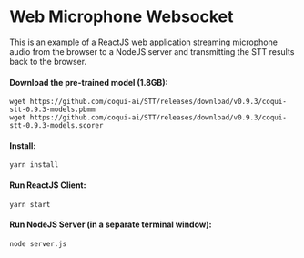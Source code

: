 # Web Microphone Websocket

This is an example of a ReactJS web application streaming microphone audio from the browser
to a NodeJS server and transmitting the STT results back to the browser.

#### Download the pre-trained model (1.8GB):

```
wget https://github.com/coqui-ai/STT/releases/download/v0.9.3/coqui-stt-0.9.3-models.pbmm
wget https://github.com/coqui-ai/STT/releases/download/v0.9.3/coqui-stt-0.9.3-models.scorer
```

#### Install:

```
yarn install
```

#### Run ReactJS Client:

```
yarn start
```

#### Run NodeJS Server (in a separate terminal window):

```
node server.js
```